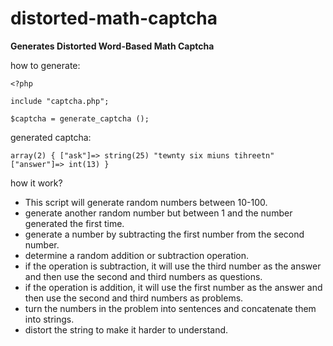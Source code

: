# distorted-math-captcha

**Generates Distorted Word-Based Math Captcha**

how to generate:

```
<?php

include "captcha.php";

$captcha = generate_captcha ();
```

generated captcha:

```
array(2) { ["ask"]=> string(25) "tewnty six miuns tihreetn" ["answer"]=> int(13) }
```

how it work? 

- This script will generate random numbers between 10-100.
- generate another random number but between 1 and the number generated the first time. 
- generate a number by subtracting the first number from the second number.
- determine a random addition or subtraction operation.
- if the operation is subtraction, it will use the third number as the answer and then use the second and third numbers as questions.
- if the operation is addition, it will use the first number as the answer and then use the second and third numbers as problems.
- turn the numbers in the problem into sentences and concatenate them into strings.
- distort the string to make it harder to understand.

